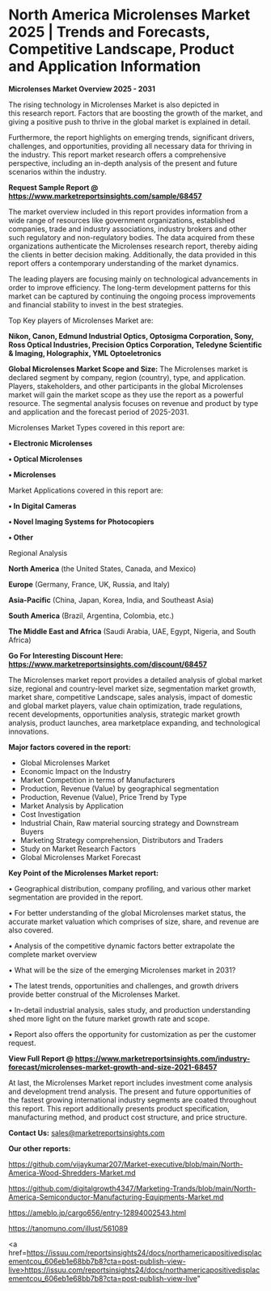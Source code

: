 # North America Microlenses Market 2025 | Trends and Forecasts, Competitive Landscape, Product and Application Information

<Strong> Microlenses Market Overview 2025 - 2031</strong>

The rising technology in Microlenses Market is also depicted in this research report. Factors that are boosting the growth of the market, and giving a positive push to thrive in the global market is explained in detail.

Furthermore, the report highlights on emerging trends, significant drivers, challenges, and opportunities, providing all necessary data for thriving in the industry. This report market research offers a comprehensive perspective, including an in-depth analysis of the present and future scenarios within the industry.

<strong>Request Sample Report @ <a href=https://www.marketreportsinsights.com/sample/68457>https://www.marketreportsinsights.com/sample/68457</a></strong>

The market overview included in this report provides information from a wide range of resources like government organizations, established companies, trade and industry associations, industry brokers and other such regulatory and non-regulatory bodies. The data acquired from these organizations authenticate the Microlenses research report, thereby aiding the clients in better decision making. Additionally, the data provided in this report offers a contemporary understanding of the market dynamics.

The leading players are focusing mainly on technological advancements in order to improve efficiency. The long-term development patterns for this market can be captured by continuing the ongoing process improvements and financial stability to invest in the best strategies.

Top Key players of Microlenses Market are:

<strong>Nikon, Canon, Edmund Industrial Optics, Optosigma Corporation, Sony, Ross Optical Industries, Precision Optics Corporation, Teledyne Scientific & Imaging, Holographix, YML Optoeletronics</strong>

<strong><b>Global Microlenses Market Scope and Size:</b></strong>
The Microlenses market is declared segment by company, region (country), type, and application. Players, stakeholders, and other participants in the global Microlenses market will gain the market scope as they use the report as a powerful resource. The segmental analysis focuses on revenue and product by type and application and the forecast period of 2025-2031.

Microlenses Market Types covered in this report are:

<strong>• Electronic Microlenses

• Optical Microlenses

• Microlenses</strong>

Market Applications covered in this report are:

<strong>• In Digital Cameras

• Novel Imaging Systems for Photocopiers

• Other</strong> 

Regional Analysis

<strong>North America</strong> (the United States, Canada, and Mexico)

<strong>Europe</strong> (Germany, France, UK, Russia, and Italy)

<strong>Asia-Pacific</strong> (China, Japan, Korea, India, and Southeast Asia)

<strong>South America</strong> (Brazil, Argentina, Colombia, etc.)

<strong>The Middle East and Africa</strong> (Saudi Arabia, UAE, Egypt, Nigeria, and South Africa)

<strong>Go For Interesting Discount Here: <a href=https://www.marketreportsinsights.com/discount/68457>https://www.marketreportsinsights.com/discount/68457</a></strong>

The Microlenses market report provides a detailed analysis of global market size, regional and country-level market size, segmentation market growth, market share, competitive Landscape, sales analysis, impact of domestic and global market players, value chain optimization, trade regulations, recent developments, opportunities analysis, strategic market growth analysis, product launches, area marketplace expanding, and technological innovations.

<strong><b>Major factors covered in the report:</b></strong>
<ul>
  <li>Global Microlenses Market </li>
  <li>Economic Impact on the Industry</li>
  <li>Market Competition in terms of Manufacturers</li>
  <li>Production, Revenue (Value) by geographical segmentation</li>
  <li>Production, Revenue (Value), Price Trend by Type</li>
  <li>Market Analysis by Application</li>
  <li>Cost Investigation</li>
  <li>Industrial Chain, Raw material sourcing strategy and Downstream Buyers</li>
  <li>Marketing Strategy comprehension, Distributors and Traders</li>
  <li>Study on Market Research Factors</li>
  <li>Global Microlenses Market Forecast</li>
</ul>

<strong><b>Key Point of the Microlenses Market report:</b></strong>

• Geographical distribution, company profiling, and various other market segmentation are provided in the report.

• For better understanding of the global Microlenses market status, the accurate market valuation which comprises of size, share, and revenue are also covered.

• Analysis of the competitive dynamic factors better extrapolate the complete market overview

• What will be the size of the emerging Microlenses market in 2031?

• The latest trends, opportunities and challenges, and growth drivers provide better construal of the Microlenses Market.

• In-detail industrial analysis, sales study, and production understanding shed more light on the future market growth rate and scope.

• Report also offers the opportunity for customization as per the customer request.

<strong><b>View Full Report @ <a href=https://www.marketreportsinsights.com/industry-forecast/microlenses-market-growth-and-size-2021-68457>https://www.marketreportsinsights.com/industry-forecast/microlenses-market-growth-and-size-2021-68457</a></b></strong>


At last, the Microlenses Market report includes investment come analysis and development trend analysis. The present and future opportunities of the fastest growing international industry segments are coated throughout this report. This report additionally presents product specification, manufacturing method, and product cost structure, and price structure.

<strong>Contact Us:</strong>
sales@marketreportsinsights.com

<strong>Our other reports:</strong>

<a href=https://github.com/vijaykumar207/Market-executive/blob/main/North-America-Wood-Shredders-Market.md>https://github.com/vijaykumar207/Market-executive/blob/main/North-America-Wood-Shredders-Market.md</a>

<a href=https://github.com/digitalgrowth4347/Marketing-Trands/blob/main/North-America-Semiconductor-Manufacturing-Equipments-Market.md>https://github.com/digitalgrowth4347/Marketing-Trands/blob/main/North-America-Semiconductor-Manufacturing-Equipments-Market.md</a>

<a href=https://ameblo.jp/cargo656/entry-12894002543.html>https://ameblo.jp/cargo656/entry-12894002543.html</a>

<a href=https://tanomuno.com/illust/561089>https://tanomuno.com/illust/561089</a>

<a href=https://issuu.com/reportsinsights24/docs/northamericapositivedisplacementcou_606eb1e68bb7b8?cta=post-publish-view-live>https://issuu.com/reportsinsights24/docs/northamericapositivedisplacementcou_606eb1e68bb7b8?cta=post-publish-view-live</a>"
